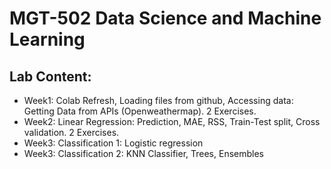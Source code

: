 # MGT-502 Data Science and Machine Learning

## Lab Content:

- Week1: Colab Refresh, Loading files from github, Accessing data: Getting Data from APIs (Openweathermap). 2 Exercises.
- Week2: Linear Regression: Prediction, MAE, RSS, Train-Test split, Cross validation. 2 Exercises.
- Week3: Classification 1: Logistic regression
- Week3: Classification 2: KNN Classifier, Trees, Ensembles
